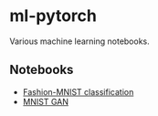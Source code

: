 # ml-pytorch
Various machine learning notebooks.

## Notebooks
- [Fashion-MNIST classification](https://github.com/czyzi0/ml-pytorch/blob/master/notebooks/fashion-mnist-classification.ipynb)
- [MNIST GAN](https://github.com/czyzi0/ml-pytorch/blob/master/notebooks/mnist-gan.ipynb)
